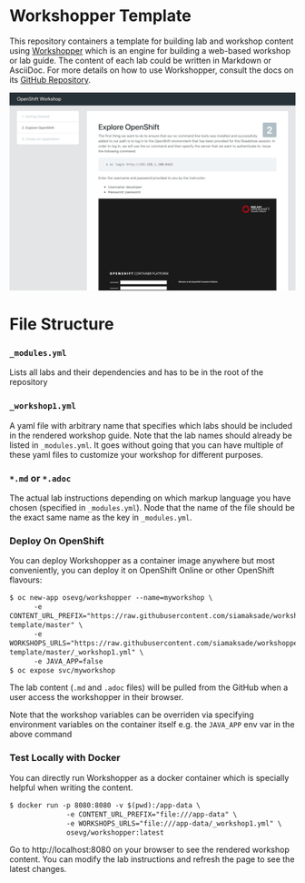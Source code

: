 # Workshopper Template

This repository containers a template for building lab and workshop content using [Workshopper](https://github.com/openshift-evangelists/workshopper) which is an engine for building a web-based workshop 
or lab guide. The content of each lab could be written in Markdown or AsciiDoc. For more details on how to 
use Workshopper, consult the docs on its [GitHub Repository](https://github.com/openshift-evangelists/workshopper).

![Workshopper](images/workshopper.png)

# File Structure

### `_modules.yml`
Lists all labs and their dependencies and has to be in the root of the repository

### `_workshop1.yml`
A yaml file with arbitrary name that specifies which labs should be included in the rendered workshop guide. Note that the lab names should already be listed in `_modules.yml`. It goes without going that you can have multiple of these yaml files to customize your workshop for different purposes.

### `*.md` or `*.adoc`
The actual lab instructions depending on which markup language you have chosen (specified in `_modules.yml`). Node that the name of the file should be the exact same name as the key in `_modules.yml`.

### Deploy On OpenShift

You can deploy Workshopper as a container image anywhere but most conveniently, you can deploy it on OpenShift Online or other OpenShift flavours:

```
$ oc new-app osevg/workshopper --name=myworkshop \
      -e CONTENT_URL_PREFIX="https://raw.githubusercontent.com/siamaksade/workshopper-template/master" \
      -e WORKSHOPS_URLS="https://raw.githubusercontent.com/siamaksade/workshopper-template/master/_workshop1.yml" \
      -e JAVA_APP=false 
$ oc expose svc/myworkshop
```

The lab content (`.md` and `.adoc` files) will be pulled from the GitHub when a user access the workshopper in 
their browser.

Note that the workshop variables can be overriden via specifying environment variables on the container itself e.g. the `JAVA_APP` env var in the above command

### Test Locally with Docker

You can directly run Workshopper as a docker container which is specially helpful when writing the content.
```
$ docker run -p 8080:8080 -v $(pwd):/app-data \
              -e CONTENT_URL_PREFIX="file:///app-data" \
              -e WORKSHOPS_URLS="file:///app-data/_workshop1.yml" \
              osevg/workshopper:latest 
```

Go to http://localhost:8080 on your browser to see the rendered workshop content. You can modify the lab instructions 
and refresh the page to see the latest changes.